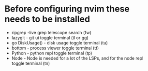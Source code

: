 # Before configuring nvim these needs to be installed

- ripgrep -live grep telescope search (<leader>fw)
- lazygit - git ui toggle terminal (<leader>tl or <leader>gg)
- go DiskUsage() - disk usage toggle terminal (<leader>tu)
- bottom - process viewer toggle terminal (<leader>tt)
- Python - python repl toggle terminal (<leader>tp)
- Node - Node is needed for a lot of the LSPs, and for the node repl toggle terminal (<leader>tn)
